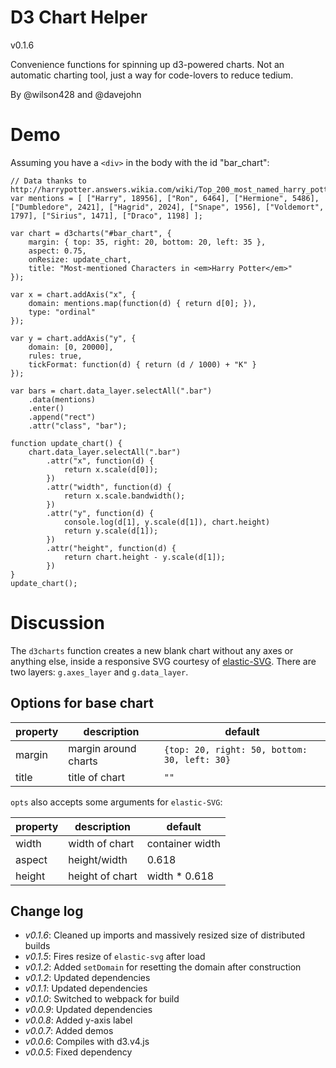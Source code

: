 D3 Chart Helper
========
v0.1.6

Convenience functions for spinning up d3-powered charts. Not an automatic charting tool, just a way for code-lovers to reduce tedium.

By @wilson428 and @davejohn

# Demo

Assuming you have a `<div>` in the body with the id "bar_chart":

	// Data thanks to http://harrypotter.answers.wikia.com/wiki/Top_200_most_named_harry_potter_characters_s
	var mentions = [ ["Harry", 18956], ["Ron", 6464], ["Hermione", 5486], ["Dumbledore", 2421], ["Hagrid", 2024], ["Snape", 1956], ["Voldemort", 1797], ["Sirius", 1471], ["Draco", 1198] ];

	var chart = d3charts("#bar_chart", {
	    margin: { top: 35, right: 20, bottom: 20, left: 35 },
	    aspect: 0.75,
	    onResize: update_chart,
	    title: "Most-mentioned Characters in <em>Harry Potter</em>"
	});

	var x = chart.addAxis("x", {
		domain: mentions.map(function(d) { return d[0]; }),
		type: "ordinal"
	});

	var y = chart.addAxis("y", {
		domain: [0, 20000],
		rules: true,
		tickFormat: function(d) { return (d / 1000) + "K" }
	});

	var bars = chart.data_layer.selectAll(".bar")
		.data(mentions)
		.enter()
		.append("rect")
	  	.attr("class", "bar");

	function update_chart() {	
		chart.data_layer.selectAll(".bar")
			.attr("x", function(d) {
				return x.scale(d[0]);
			})
			.attr("width", function(d) {
				return x.scale.bandwidth();
			})
			.attr("y", function(d) {
				console.log(d[1], y.scale(d[1]), chart.height)
				return y.scale(d[1]);
			})
			.attr("height", function(d) {
				return chart.height - y.scale(d[1]);
			})
	}
	update_chart();

# Discussion

The `d3charts` function creates a new blank chart without any axes or anything else, inside a responsive SVG courtesy of [elastic-SVG](https://github.com/TimeMagazine/elastic-svg). There are two layers: `g.axes_layer` and `g.data_layer`.

## Options for base chart

|property|description|default|
|--------|-------|-----------|
|margin  |margin around charts|`{top: 20, right: 50, bottom: 30, left: 30}`|
|title   |title of chart|`""`|

`opts` also accepts some arguments for `elastic-SVG`:

|property|description|default|
|--------|-------|-----------|
| width   |width of chart|container width|
| aspect  |height/width|0.618|
| height  |height of chart|width * 0.618|

## Change log
+ *v0.1.6*: Cleaned up imports and massively resized size of distributed builds
+ *v0.1.5*: Fires resize of `elastic-svg` after load
+ *v0.1.2*: Added `setDomain` for resetting the domain after construction
+ *v0.1.2*: Updated dependencies
+ *v0.1.1*: Updated dependencies
+ *v0.1.0*: Switched to webpack for build
+ *v0.0.9*: Updated dependencies
+ *v0.0.8*: Added y-axis label
+ *v0.0.7*: Added demos
+ *v0.0.6*: Compiles with d3.v4.js
+ *v0.0.5*: Fixed dependency
